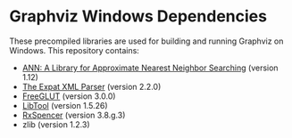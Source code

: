 # Graphviz Windows Dependencies

These precompiled libraries are used for building and running Graphviz on Windows. This repository contains:

- [ANN: A Library for Approximate Nearest Neighbor Searching](http://www.cs.umd.edu/~mount/ANN/) (version 1.12)
- [The Expat XML Parser](http://www.libexpat.org/) (version 2.2.0)
- [FreeGLUT](http://www.transmissionzero.co.uk/software/freeglut-devel/) (version 3.0.0)
- [LibTool](http://gnuwin32.sourceforge.net/packages/libtool.htm) (version 1.5.26)
- [RxSpencer](http://gnuwin32.sourceforge.net/packages/rxspencer.htm) (version 3.8.g.3)
- zlib (version 1.2.3)